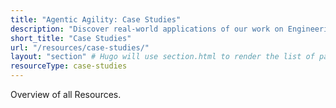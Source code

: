 ```yaml
---
title: "Agentic Agility: Case Studies"
description: "Discover real-world applications of our work on Engineering Excellence and Technical Leadership through our collection of case studies, showcasing successful implementations and key learnings."
short_title: "Case Studies"
url: "/resources/case-studies/"
layout: "section" # Hugo will use section.html to render the list of pages
resourceType: case-studies
---
```


Overview of all Resources.
